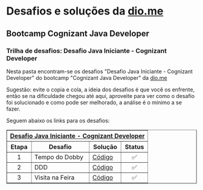# Desafios e soluções da [dio.me](https://www.dio.me/)

## Bootcamp Cognizant Java Developer

### Trilha de desafios: Desafio Java Iniciante - Cognizant Developer

Nesta pasta encontram-se os desafios "Desafio Java Iniciante - Cognizant Developer" do bootcamp "Cognizant Java Developer" da [dio.me](https://www.dio.me/)

Sugestão: evite o copia e cola, a ideia dos desafios é que você os enfrente, então se na dificuldade chegou até aqui, aproveite para ver como o desafio foi solucionado e como pode ser melhorado, a análise é o mínimo a se fazer.

Seguem abaixo os links para os desafios:

<div align="left">
	<table border=1>
		<tr>
			<th colspan="4">
				<a href="https://github.com/didifive/desafios-dio/">
					Desafio Java Iniciante - Cognizant Developer
				</a>
			</th>
		</tr>
		<tr>
			<th>Etapa</th>
			<th>Desafio</th>
			<th>Solução</th>
			<th>Status</th>
		</tr>
		<tr>
			<td align="center">1</td>
			<td>Tempo do Dobby</td>
			<td>
				<a href="https://github.com/didifive/desafios-dio/">
					Código
				</a>
			</td>
			<td align="center">✅</td>
		</tr>
		<tr>
			<td align="center">2</td>
			<td>DDD</td>
			<td>
				<a href="https://github.com/didifive/desafios-dio/blob/master/desafios/Java/Iniciando%20a%20programa%C3%A7%C3%A3o%20em%20Java/DDD.java">
					Código
				</a>
			</td>
			<td align="center">✅</td>
		</tr>
		<tr>
			<td align="center">3</td>
			<td>Visita na Feira</td>
			<td>
				<a href="https://github.com/didifive/desafios-dio/blob/master/desafios/Java/Desafios%20matem%C3%A1ticos%20em%20Java/VisitaNaFeira.java">
					Código
				</a>
			</td>
			<td align="center">✅</td>
		</tr>
	</table>
</div>
